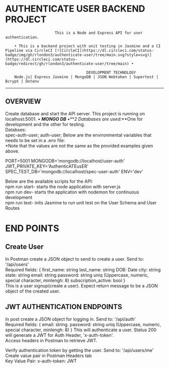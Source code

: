 AUTHENTICATE USER BACKEND PROJECT
=======================================================
                          This is a Node and Express API for user authentication.

        • This is a backend project with unit testing in Jasmine and a CI Pipeline via CircleCI [![CircleCI](https://dl.circleci.com/status-badge/img/gh/rlondon3/authenticate-user/tree/main.svg?style=svg)](https://dl.circleci.com/status-badge/redirect/gh/rlondon3/authenticate-user/tree/main) •
      
                                        DEVELOPMENT TECHNOLOGY
        Node.js| Express Jasmine | MongoDB | JSON Webtoken | Supertest | Bcrypt | Dotenv 
 ___________________________________________________________________

OVERVIEW
---------------------------
Create database and start the API server. This project is running on localhost:5001.
• **_MONGO DB_**
•**_2 Databases are used:_**One for development and the other for testing. 
  <br>Databses: <br> spec-auth-user; auth-user;
Below are the environmental variables that needs to be set in a .env file:
<br> *Note that the values are not the same as the provided examples given above. 

PORT=5001
MONGODB='mongodb://localhost/user-auth'
JWT_PRIVATE_KEY='AuthenticATEusER'
SPEC_TEST_DB='mongodb://localhost/spec-user-auth'
ENV='dev'<br />

Below are the available scripts for the API:
<br>
npm run start- starts the node application with server.js<br />
npm run dev- starts the applicaton with nodemon for continuous development<br/>
npm run test- inits Jasmine to run unit test on the User Schema and User Routes
 



# END POINTS 
## Create User<br />
In Postman create a JSON object to send to create a user. Send to: '/api/users' <br />
Required fields:
{
first_name: string 
last_name: string
DOB: Date 
city: string
state: string
email: string
password: string uniq (Uppercase, numeric, special character, minlengh: 8)
subscription_active: bool
}
<br />
This is a user signup(create a user). 
Expect return message to be a JSON object of the created user.

## JWT AUTHENTICATION ENDPOINTS
In post create a JSON object for logging in. Send to: '/api/auth' <br />
Required fields:
{
email: string.
password: string uniq (Uppercase, numeric, special character, minlengh: 8)
}
This will authenticate a user.
Status 200 will generate a JWT for Auth Header, 'x-auth-token'.<br />
Access headers in Postman to retrieve JWT.<br />

Verify authentication token by getting the user. Send to: '/api/users/me' <br />
Create value pair in Postman Headers tab<br />
Key Value Pair:
x-auth-token: JWT<retrieved token>


